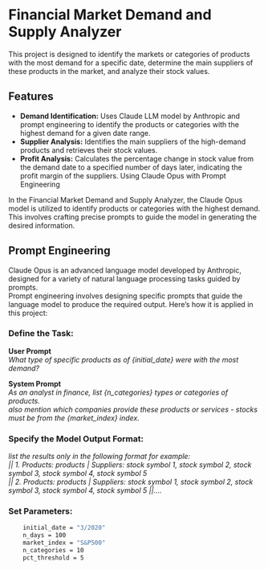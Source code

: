 # Financial Market Demand and Supply Analyzer
This project is designed to identify the markets or categories of products with the most demand for a specific date, determine the main suppliers of these products in the market, and analyze their stock values.

## Features
- **Demand Identification:** Uses Claude LLM model by Anthropic and prompt engineering to identify the products or categories with the highest demand for a given date range.
- **Supplier Analysis:** Identifies the main suppliers of the high-demand products and retrieves their stock values.
- **Profit Analysis:** Calculates the percentage change in stock value from the demand date to a specified number of days later, indicating the profit margin of the suppliers.
Using Claude Opus with Prompt Engineering

In the Financial Market Demand and Supply Analyzer, the Claude Opus model is utilized to identify products or categories with the highest demand. This involves crafting precise prompts to guide the model in generating the desired information.

## Prompt Engineering
Claude Opus is an advanced language model developed by Anthropic, designed for a variety of natural language processing tasks guided by prompts.   
Prompt engineering involves designing specific prompts that guide the language model to produce the required output. Here’s how it is applied in this project:   

### Define the Task:   
**User Prompt**   
*What type of specific products as of {initial_date} were with the most demand?*     
       
**System Prompt**     
*As an analyst in finance, list {n_categories} types or categories of products.   
also mention which companies provide these products or services - stocks must be from the {market_index} index.*   
       
### Specify the Model Output Format:     
*list the results only in the following format for example:      
|| 1. Products: products | Suppliers: stock symbol 1, stock symbol 2, stock symbol 3, stock symbol 4, stock symbol 5   
|| 2. Products: products | Suppliers: stock symbol 1, stock symbol 2, stock symbol 3, stock symbol 4, stock symbol 5 ||....*      
    
### Set Parameters:    
   ```bash
       initial_date = "3/2020"   
       n_days = 100   
       market_index = "S&P500"   
       n_categories = 10   
       pct_threshold = 5   

